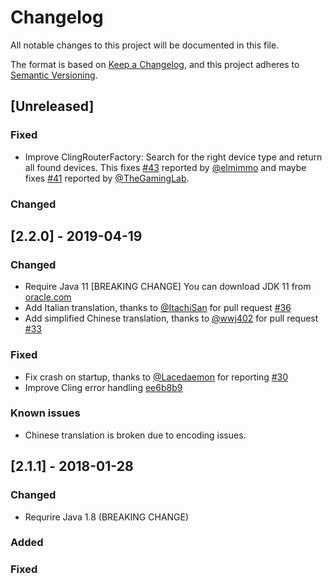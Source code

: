 # Changelog
All notable changes to this project will be documented in this file.

The format is based on [Keep a Changelog](https://keepachangelog.com/en/1.0.0/),
and this project adheres to [Semantic Versioning](https://semver.org/spec/v2.0.0.html).

## [Unreleased]

### Fixed

- Improve ClingRouterFactory: Search for the right device type and return all found devices. This fixes [#43](https://github.com/kaklakariada/portmapper/issues/43) reported by [@elmimmo](https://github.com/elmimmo) and maybe fixes [#41](https://github.com/kaklakariada/portmapper/issues/41) reported by [@TheGamingLab](https://github.com/TheGamingLab).

### Changed

## [2.2.0] - 2019-04-19

### Changed

- Require Java 11 [BREAKING CHANGE] You can download JDK 11 from [oracle.com](https://www.oracle.com/technetwork/java/javase/downloads/jdk11-downloads-5066655.html)
- Add Italian translation, thanks to [@ItachiSan](https://github.com/ItachiSan) for pull request [#36](https://github.com/kaklakariada/portmapper/pull/36)
- Add simplified Chinese translation, thanks to [@wwj402](https://github.com/wwj402) for pull request [#33](https://github.com/kaklakariada/portmapper/pull/33)

### Fixed

- Fix crash on startup, thanks to [@Lacedaemon](https://github.com/Lacedaemon) for reporting [#30](https://github.com/kaklakariada/portmapper/issues/30)
- Improve Cling error handling [ee6b8b9](https://github.com/kaklakariada/portmapper/commit/ee6b8b930df3ef0a48702b4a02bbfe2bf9cf7e13)

### Known issues

- Chinese translation is broken due to encoding issues.

## [2.1.1] - 2018-01-28

### Changed

- Requrire Java 1.8 (BREAKING CHANGE)

### Added

### Fixed

